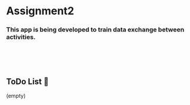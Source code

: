 # Assignment2

### This app is being developed to train data exchange between activities.

<br><br><br>

## ToDo List 📔
(empty)

